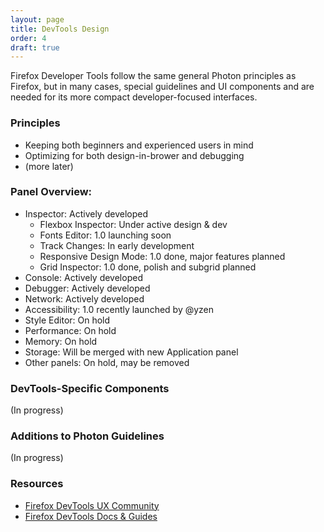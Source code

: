 ```yaml
---
layout: page
title: DevTools Design
order: 4
draft: true 
---
```


Firefox Developer Tools follow the same general Photon principles as Firefox, but in many cases, special guidelines and UI components and are needed for its more compact developer-focused interfaces.

### Principles

- Keeping both beginners and experienced users in mind
- Optimizing for both design-in-brower and debugging
- (more later)

### Panel Overview:

- Inspector: Actively developed
  - Flexbox Inspector: Under active design & dev
  - Fonts Editor: 1.0 launching soon
  - Track Changes: In early development
  - Responsive Design Mode: 1.0 done, major features planned
  - Grid Inspector: 1.0 done, polish and subgrid planned
- Console: Actively developed
- Debugger: Actively developed
- Network: Actively developed
- Accessibility: 1.0 recently launched by @yzen
- Style Editor: On hold
- Performance: On hold
- Memory: On hold
- Storage: Will be merged with new Application panel
- Other panels: On hold, may be removed

### DevTools-Specific Components

(In progress)

### Additions to Photon Guidelines

(In progress)

### Resources
- [Firefox DevTools UX Community](https://github.com/devtools-html/ux/)
- [Firefox DevTools Docs & Guides](https://firefox-dev.tools/)

